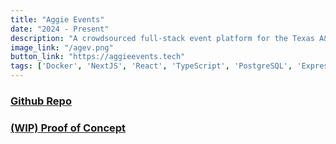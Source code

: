 ```yaml
---
title: "Aggie Events"
date: "2024 - Present"
description: "A crowdsourced full-stack event platform for the Texas A&M campus, featuring event creation, advanced searching, and user authentication."
image_link: "/agev.png"
button_link: "https://aggieevents.tech"
tags: ['Docker', 'NextJS', 'React', 'TypeScript', 'PostgreSQL', 'Express', 'PassportJS']
---
```


### [Github Repo](https://github.com/Aggie-Events/aggie-events)

### [(WIP) Proof of Concept](https://aggieevents.tech)